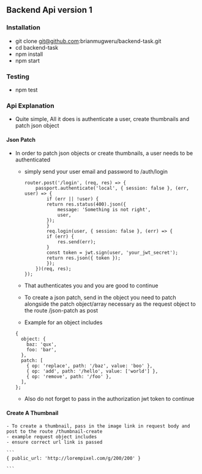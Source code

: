 ## Backend Api version 1
### Installation
- git clone git@github.com:brianmugweru/backend-task.git
- cd backend-task
- npm install
- npm start

### Testing
- npm test

### Api Explanation
- Quite simple, All it does is authenticate a user, create thumbnails and patch json object

#### Json Patch
- In order to patch json objects or create thumbnails, a user needs to be authenticated
    - simply send your user email and password to /auth/login
        ```
        router.post('/login', (req, res) => {
            passport.authenticate('local', { session: false }, (err, user) => {
                if (err || !user) {
                return res.status(400).json({
                    message: 'Something is not right',
                    user,
                });
                }
                req.login(user, { session: false }, (err) => {
                if (err) {
                    res.send(err);
                }
                const token = jwt.sign(user, 'your_jwt_secret');
                return res.json({ token });
                });
            })(req, res);
        });
        ```
    - That authenticates you and you are good to continue

    - To create a json patch, send in the object you need to patch alongside the patch object/array necessary as the request object to the route /json-patch as post
    - Example for an object includes
    ```
    {
      object: {
        baz: 'qux',
        foo: 'bar',
      },
      patch: [
        { op: 'replace', path: '/baz', value: 'boo' },
        { op: 'add', path: '/hello', value: ['world'] },
        { op: 'remove', path: '/foo' },
      ],
    };
    ```
    - Also do not forget to pass in the authorization jwt token to continue

#### Create A Thumbnail
    - To create a thumbnail, pass in the image link in request body and post to the route /thumbnail-create
    - example request object includes
    - ensure correct url link is passed
    
    ```
    { public_url: 'http://lorempixel.com/g/200/200' }

    ```

